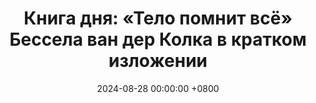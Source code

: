 ---
title: "Книга дня: «Тело помнит всё» Бессела ван дер Колка в кратком изложении"
description: >-
 🧠 «Тело помнит всё» — глубокое исследование влияния травмы на тело и сознание, раскрывающее новые подходы к исцелению психики через понимание телесных реакций. Как травма влияет на тело и разум? Практическое руководство. Исцелите травмы!
date: 2024-08-28 00:00:00 +0800
categories: [Мышление, Конспекты-книг]
tags:
  [
    тело-помнит-всё,
    бессел-ван-дер-колк,
    исцеление-травм,
    связь-тела-и-разума,
    птср,
    соматическая-терапия,
    психология,
    нейронаука,
    детские-травмы,
    восстановление,
    эмоциональная-регуляция,
    методы-исцеления,
    обзор-книги
  ]
image:
alt: Тело помнит всё Бессел ван дер Колк обложка
fallback:
  -
  -
---